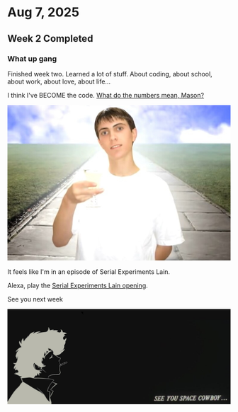 # Aug 7, 2025

## Week 2 Completed

### What up gang

Finished week two. Learned a lot of stuff. About coding, about school, about work, about love, about life...

I think I've BECOME the code. [What do the numbers mean, Mason?](https://www.youtube.com/watch?v=vVPT0JT1dOw)

![shawty](shawty.jpg)

It feels like I'm in an episode of Serial Experiments Lain.

Alexa, play the [Serial Experiments Lain opening](https://www.youtube.com/watch?v=MM8RufZr5lw).

See you next week

![seeyouspacecowboy](seeyouspacecowboy.jpeg)